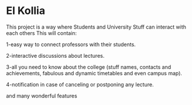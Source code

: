 # El Kollia
This project is a way where Students and University Stuff can interact with each others
This will contain:

1-easy way to connect professors with their students.

2-interactive discussions about lectures.

3-all you need to know about the college (stuff names, contacts and achievements, fabulous and dynamic timetables and even campus map).

4-notification in case of canceling or postponing any lecture.

and many wonderful features

